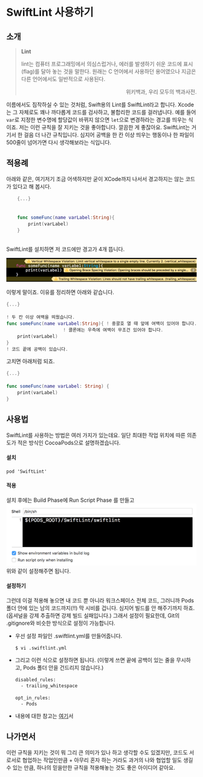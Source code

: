 # SwiftLint 사용하기

## 소개

> **Lint**
> 
> lint는 컴퓨터 프로그래밍에서 의심스럽거나, 에러를 발생하기 쉬운 코드에 표시(flag)를 달아 놓는 것을 말한다. 원래는 C 언어에서 사용하던 용어였으나 지금은 다른 언어에서도 일반적으로 사용된다.
> 
> <p align = right> 위키백과, 우리 모두의 백과사전.</p>

  이름에서도 짐작하실 수 있는 것처럼, Swift용의 Lint를 SwiftLint라고 합니다. Xcode는 그 자체로도 꽤나 까다롭게 코드를 검사하고, 불합리한 코드를 걸러냅니다. 예를 들어 `var`로 지정한 변수명에 할당값이 바뀌지 않으면 `let`으로 변경하라는 경고를 띄우는 식이죠. 저는 이런 규칙을 잘 지키는 것을 좋아합니다. 깔끔한 게 좋잖아요. SwiftLint는 거기서 한 걸음 더 나간 규칙입니다. 심지어 공백을 한 칸 이상 띄우는 행동이나 한 파일이 500줄이 넘어가면 다시 생각해보라는 식입니다.

## 적용례
  아래와 같은, 여기저기 조금 어색하지만 굳이 XCode까지 나서서 경고하지는 않는 코드가 있다고 해 봅시다.

```swift
    {...}


    func someFunc(name varLabel:String){
        print(varLabel)
    }
    
```
SwiftLint를 설치하면 저 코드에만 경고가 4개 뜹니다.

![](images/SwiftLint_Usage.png)

이렇게 말이죠. 이유를 정리하면 아래와 같습니다.

```swift
{...}

! 두 칸 이상 여백을 띄웠습니다. 
func someFunc(name varLabel:String){ ! 중괄호 열 때 앞에 여백이 있어야 합니다.
				     ! 콜론에는 우측에 여백이 무조건 있어야 합니다.
    print(varLabel)
}
! 코드 끝에 공백이 있습니다.
```

고치면 아래처럼 되죠.

```swift
{...}

func someFunc(name varLabel: String) {
    print(varLabel)
}

```

## 사용법

SwiftLint를 사용하는 방법은 여러 가지가 있는데요. 일단 최대한 작업 위치에 따른 의존도가 적은 방식인 CocoaPods으로 설명하겠습니다. 

#### 설치
```
pod 'SwiftLint'
```

#### 적용
설치 후에는 Build Phase에 Run Script Phase 를 만들고
![](images/SwiftLint_BuildPhase.png)
위와 같이 설정해주면 됩니다. 

#### 설정하기
그런데 이걸 적용해 놓으면 내 코드 뿐 아니라 워크스페이스 전체 코드, 그러니까 Pods 폴더 안에 있는 남의 코드까지(!!) 막 시비를 겁니다. 심지어 빌드를 안 해주기까지 하죠. (옵셔널을 강제 추출하면  강제 빌드 실패입니다.)
그래서 설정이 필요한데, Git의 .gitignore와 비슷한 방식으로 설정이 가능합니다.

- 우선 설정 파일인 .swiftlint.yml를 만들어줍니다.

	```
	$ vi .swiftlint.yml
	```

- 그리고 이런 식으로 설정하면 됩니다. (이렇게 쓰면 끝에 공백이 있는 줄을 무시하고, Pods 폴더 안을 건드리지 않습니다.)

	```
	disabled_rules:
	  - trailing_whitespace
	
	opt_in_rules:
	  - Pods
	```

- 내용에 대한 참고는 [여기](https://github.com/realm/SwiftLint)서

## 나가면서
이런 규칙을 지키는 것이 뭐 그리 큰 의미가 있나 하고 생각할 수도 있겠지만, 코드도 서로서로 협업하는 작업인만큼 + 아무리 혼자 하는 거라도 과거의 나와 협업할 일도 생길 수 있는 만큼, 하나의 믿을만한 규칙을 적용해놓는 것도 좋은 아이디어 같아요.
